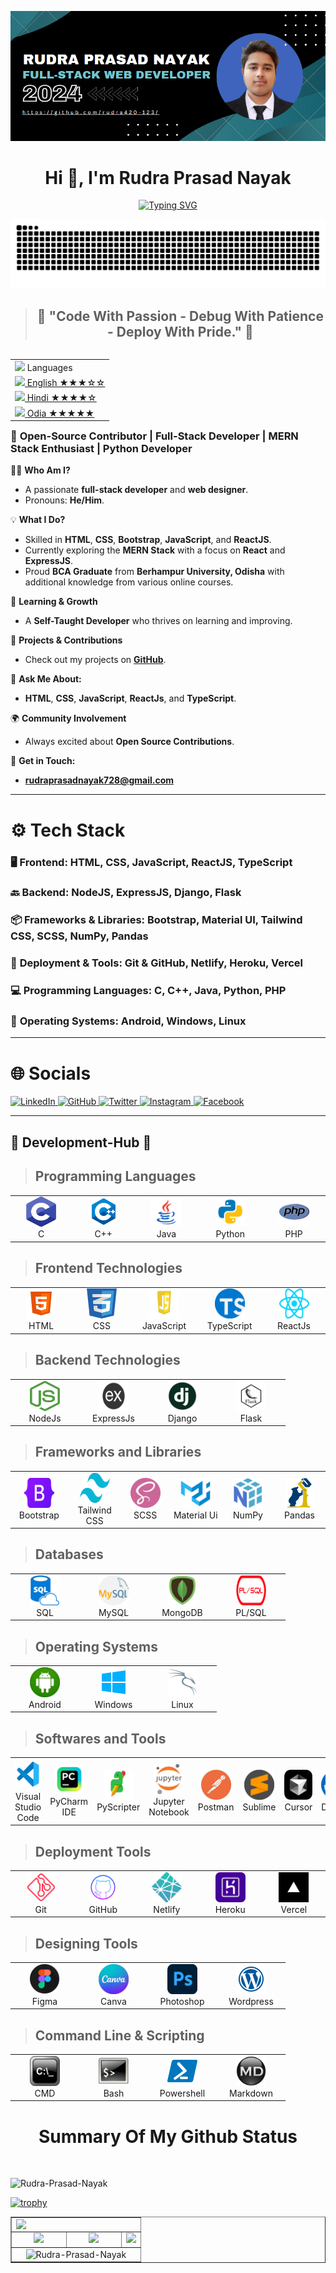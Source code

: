 ![logo](./assets/Banner.png)

<h1 align="center">Hi 👋, I'm Rudra Prasad Nayak</h1>

<p align="center"><a href="https://git.io/typing-svg"><img src="https://readme-typing-svg.demolab.com?font=Fira+Code&pause=1000&width=435&lines=Think+-+Code+-+Debug+-+Deploy+-+Loop" alt="Typing SVG" /></a></p>

![Example SVG](./assets/Snake.svg)

<div align="center">

> ## 🌟 "Code With Passion - Debug With Patience - Deploy With Pride." 🌟

</div>

<table align="right">
    <tbody><tr><td><a target="_blank" rel="noopener noreferrer" href="https://github.com/milaan9/milaan9/blob/main/3898082.svg"><img src="https://github.com/milaan9/milaan9/raw/main/3898082.svg" width="25" style="max-width: 100%;"></a> Languages</td></tr>
    <tr><td><a href="/milaan9/milaan9/blob/main/README.md"><img src="https://github.com/milaan9/milaan9/raw/main/197484.svg" height="15" style="max-width: 100%;"> English ★★★☆☆</a></td></tr>
    <tr><td><a href="/milaan9/milaan9/blob/main/README_pt.md"><img src="https://github.com/milaan9/milaan9/raw/main/3909444.svg" height="15" style="max-width: 100%;"> Hindi ★★★★☆</a></td></tr>
    <tr><td><a href="/milaan9/milaan9/blob/main/README_pt.md"><img src="https://github.com/milaan9/milaan9/raw/main/3909444.svg" height="15" style="max-width: 100%;"> Odia ★★★★★</a></td></tr>
</tbody></table>

### 🚀 **Open-Source Contributor | Full-Stack Developer | MERN Stack Enthusiast | Python Developer**

👨‍💻 **Who Am I?**

- A passionate **full-stack developer** and **web designer**.
- Pronouns: **He/Him**.

💡 **What I Do?**

- Skilled in **HTML**, **CSS**, **Bootstrap**, **JavaScript**, and **ReactJS**.
- Currently exploring the **MERN Stack** with a focus on **React** and **ExpressJS**.
- Proud **BCA Graduate** from **Berhampur University, Odisha** with additional knowledge from various online courses.

🧠 **Learning & Growth**

- A **Self-Taught Developer** who thrives on learning and improving.

📂 **Projects & Contributions**

- Check out my projects on **[GitHub](https://github.com/Rudra-Prasad-Nayak/)**.

💬 **Ask Me About:**

- **HTML**, **CSS**, **JavaScript**, **ReactJs**, and **TypeScript**.

🌍 **Community Involvement**

- Always excited about **Open Source Contributions**.

📧 **Get in Touch:**

- **rudraprasadnayak728@gmail.com**

---

# ⚙️ Tech Stack

### 🖥️ **Frontend:** HTML, CSS, JavaScript, ReactJS, TypeScript

### 🔙 **Backend:** NodeJS, ExpressJS, Django, Flask

### 📦 **Frameworks & Libraries:** Bootstrap, Material UI, Tailwind CSS, SCSS, NumPy, Pandas

### 🚀 **Deployment & Tools:** Git & GitHub, Netlify, Heroku, Vercel

### 💻 **Programming Languages:** C, C++, Java, Python, PHP

### 🐧 **Operating Systems:** Android, Windows, Linux

---

# 🌐 Socials

<p align="left">
  <a href="https://www.linkedin.com/in/RudraPrasadNayak728//" target="_blank">
    <img src="https://img.shields.io/badge/LinkedIn-0077B5?style=for-the-badge&logo=linkedin&logoColor=white" alt="LinkedIn">
  </a>
  <a href="https://github.com/Rudra-Prasad-Nayak/" target="_blank">
    <img src="https://img.shields.io/badge/GitHub-181717?style=for-the-badge&logo=github&logoColor=white" alt="GitHub">
  </a>
  <a href="https://x.com/RudraPrasad728" target="_blank">
    <img src="https://img.shields.io/badge/Twitter-1DA1F2?style=for-the-badge&logo=twitter&logoColor=white" alt="Twitter">
  </a>
  <a href="https://www.instagram.com/dipu13562/" target="_blank">
    <img src="https://img.shields.io/badge/Instagram-E4405F?style=for-the-badge&logo=instagram&logoColor=white" alt="Instagram">
  </a>
  <a href="https://www.facebook.com/profile.php?id=100057072414096" target="_blank">
    <img src="https://img.shields.io/badge/Facebook-1877F2?style=for-the-badge&logo=facebook&logoColor=white" alt="Facebook">
  </a>
</p>

---

<h2 align="left" id="Rudra-Prasad-Nayak">🚀 Development-Hub 🚀</h2>

> ## Programming Languages

<table>
  <tr>
    <td align="center" width="96">
      <a href="#">
        <img src="./assets/TechImages/C.png" width="48" height="48" alt="C" />
      </a>
      <br>C
    </td>
    <td align="center" width="96">
      <a href="#">
        <img src="./assets/TechImages/C++.png" width="48" height="48" alt="C++" />
      </a>
      <br>C++
    </td>
    <td align="center"width="96">
      <a href="#">
        <img src="./assets/TechImages/Java.png" width="48" height="48" alt="Java" />
      </a>
      <br>Java
    </td>
    <td align="center"width="96">
      <a href="#">
        <img src="./assets/TechImages/Pyhon.png" width="48" height="48" alt="Python" />
      </a>
      <br>Python
    </td>
     <td align="center" width="96">
      <a href="#">
        <img src="./assets/TechImages/Php.png" width="48" height="48" alt="Php" />
      </a>
      <br>PHP
    </td>
  </tr>
</table>

> ## Frontend Technologies

<table>
  <tr>
    <td align="center" width="96">
      <a href="#">
        <img src="./assets/TechImages/Html.png" width="48" height="48" alt="Html" />
      </a>
      <br>HTML
    </td>
    <td align="center" width="96">
      <a href="#">
        <img src="./assets/TechImages/Css.png" width="48" height="48" alt="Css" />
      </a>
      <br>CSS
    </td>
    <td align="center" width="96">
      <a href="#">
        <img src="./assets/TechImages/Javascript.png" width="48" height="48" alt="JavaScript" />
      </a>
      <br>JavaScript
    </td>
    <td align="center" width="96">
      <a href="#">
        <img src="./assets/TechImages/Typescript.png" width="48" height="48" alt="TypeScript" />
      </a>
      <br>TypeScript
    </td>
    <td align="center" width="96">
      <a href="#">
        <img src="./assets/TechImages/React.png" width="48" height="48" alt="ReactJs" />
      </a>
      <br>ReactJs
    </td>
  </tr>
</table>

> ## Backend Technologies

<table>
  <tr>
    <td align="center" width="96">
      <a href="#">
        <img src="./assets/TechImages/Node.png" width="48" height="48" alt="Node" />
      </a>
      <br>NodeJs
    </td>
    <td align="center" width="96">
      <a href="#">
        <img src="./assets/TechImages/Express.png" width="48" height="48" alt="Express" />
      </a>
      <br>ExpressJs
    </td>
    <td align="center" width="96">
      <a href="#">
        <img src="./assets/TechImages/Django.png" width="48" height="48" alt="Django" />
      </a>
      <br>Django
    </td>
    <td align="center" width="96">
      <a href="#">
        <img src="./assets/TechImages/Flask.png" width="48" height="48" alt="Flask" />
      </a>
      <br>Flask
    </td>    
  </tr>
</table>

> ## Frameworks and Libraries

<table>
  <tr>
    <td align="center" width="96">
      <a href="#">
        <img src="./assets/TechImages/Bootstrap.png" width="48" height="48" alt="Bootstrap" />
      </a>
      <br>Bootstrap
    </td>
    <td align="center" width="96">
      <a href="#">
        <img src="./assets/TechImages/Tailwind.png" width="48" height="48" alt="Tailwind" />
      </a>
      <br>Tailwind CSS
    </td>
    <td align="center" width="96">
      <a href="#">
        <img src="./assets/TechImages/Scss.png" width="48" height="48" alt="Scss" />
      </a>
      <br>SCSS
    </td>
    <td align="center" width="96">
      <a href="#">
        <img src="./assets/TechImages/Material.png" width="48" height="48" alt="MaterialUi" />
      </a>
      <br>Material Ui
    </td>
    <td align="center" width="96">
      <a href="#">
        <img src="./assets/TechImages/NumPy.png" width="48" height="48" alt="NumPy" />
      </a>
      <br>NumPy
    </td>
    <td align="center" width="96">
      <a href="#">
        <img src="./assets/TechImages/Pandas.png" width="48" height="48" alt="Pandas" />
      </a>
      <br>Pandas
    </td>     
  </tr>
</table>

> ## Databases

<table>
  <tr>
    <td align="center" width="96">
      <a href="#">
        <img src="./assets/TechImages/Sql.png" width="48" height="48" alt="Sql" />
      </a>
      <br>SQL
    </td>
    <td align="center" width="96">
      <a href="#">
        <img src="./assets/TechImages/MySql.png" width="48" height="48" alt="MySQL" />
      </a>
      <br>MySQL
    </td>
    <td align="center" width="96">
      <a href="#">
        <img src="./assets/TechImages/Mongodb.png" width="48" height="48" alt="Mongodb" />
      </a>
      <br>MongoDB
    </td>
    <td align="center" width="96">
      <a href="#">
        <img src="./assets/TechImages/Plsql.png" width="48" height="48" alt="Pl/SQL" />
      </a>
      <br>PL/SQL
    </td>
  </tr>
</table>

> ## Operating Systems

<table>
  <tr>
  <td align="center" width="96">
      <a href="#">
        <img src="./assets/TechImages/Android.png" width="48" height="48" alt="Android" />
      </a>
      <br>Android
    </td>
    <td align="center" width="96">
      <a href="#">
        <img src="./assets/TechImages/Windows.png" width="48" height="48" alt="Windows" />
      </a>
      <br>Windows
    </td>
    <td align="center" width="96">
      <a href="#">
        <img src="./assets/TechImages/Kali.png" width="48" height="48" alt="Linux" />
      </a>
      <br>Linux
    </td>
    <!-- <td align="center" width="96">
      <a href="#">
        <img src="crom.png" width="48" height="48" alt="Chrome" />
      </a>
      <br>Chrome
    </td> -->
    </tr>
</table>

> ## Softwares and Tools

<table>
  <tr>  
    <td align="center" width="96">
      <a href="#">
        <img src="./assets/TechImages/VsCode.png" width="48" height="48" alt="VS-Code" />
      </a>
      <br>Visual Studio Code
    </td> 
    <td align="center" width="96">
      <a href="#">
        <img src="./assets/TechImages/Pycharm.png" width="48" height="48" alt="PyCharm" />
      </a>
      <br>PyCharm IDE
    </td>
    <td align="center" width="96">
      <a href="#">
        <img src="./assets/TechImages/Pyscripter.png" width="48" height="48" alt="PyScripter" />
      </a>
      <br>PyScripter
    </td>
    <td align="center" width="96">
      <a href="#">
        <img src="./assets/TechImages/Jupyter.png" width="48" height="48" alt="Jupyter" />
      </a>
      <br>Jupyter Notebook
    </td>
      <td align="center" width="96">
      <a href="#">
        <img src="./assets/TechImages/Postman.png" width="48" height="48" alt="Postman" />
      </a>
      <br>Postman
    </td>
    <td align="center" width="96">
      <a href="#">
        <img src="./assets/TechImages/Sublime.png" width="48" height="48" alt="Sublime" />
      </a>
      <br>Sublime
    </td>
    <td align="center" width="96">
      <a href="#">
        <img src="./assets/TechImages/Cursor.png" width="48" height="48" alt="Cursor" />
      </a>
      <br>Cursor
    </td>
    <td align="center" width="96">
      <a href="#">
        <img src="./assets/TechImages/Docker.png" width="48" height="48" alt="Docker" />
      </a>
      <br>Docker
    </td>
    </tr>
</table>

> ## Deployment Tools

<table>
  <tr>
    <td align="center" width="96">
      <a href="#">
        <img src="./assets/TechImages/Git.png" width="48" height="48" alt="Git" />
      </a>
      <br>Git
    </td>
    <td align="center" width="96">
      <a href="#">
        <img src="./assets/TechImages/Github.png" width="48" height="48" alt="GitHub" />
      </a>
      <br>GitHub
    </td>
    <td align="center" width="96">
      <a href="#">
        <img src="./assets/TechImages/Netlify.png" width="48" height="48" alt="Netlify" />
      </a>
      <br>Netlify
    </td>
    <td align="center" width="96">
      <a href="#">
        <img src="./assets/TechImages/Heroku.png" width="48" height="48" alt="Heroku" />
      </a>
      <br>Heroku
    </td>
    <td align="center" width="96">
      <a href="#">
        <img src="./assets/TechImages/Vercel.png" width="48" height="48" alt="Vercel" />
      </a>
      <br>Vercel
    </td>
  </tr>
</table>

> ## Designing Tools

<table>
  <tr>
    <td align="center" width="96">
      <a href="#">
        <img src="./assets/TechImages/Figma.png" width="48" height="48" alt="Figma" />
      </a>
      <br>Figma
    </td>
    <td align="center" width="96">
      <a href="#">
        <img src="./assets/TechImages/Canva.png" width="48" height="48" alt="Canva" />
      </a>
      <br>Canva
    </td>
    <td align="center" width="96">
      <a href="#">
        <img src="./assets/TechImages/Photoshop.png" width="48" height="48" alt="Photoshop" />
      </a>
      <br>Photoshop
    </td>
    <td align="center" width="96">
      <a href="#">
        <img src="./assets/TechImages/Wordpress.png" width="48" height="48" alt="Wordpress" />
      </a>
      <br>Wordpress
    </td>
  </tr>
</table>

> ## Command Line & Scripting

<table>
  <tr>
    <td align="center" width="96">
      <a href="#">
        <img src="./assets/TechImages/Cmd.png" width="48" height="48" alt="CMD" />
      </a>
      <br>CMD
    </td>
    <td align="center" width="96">
      <a href="#">
        <img src="./assets/TechImages/Bash.png" width="48" height="48" alt="Bash" />
      </a>
      <br>Bash
    </td>
    <td align="center" width="96">
      <a href="#">
        <img src="./assets/TechImages/Powershell.png" width="48" height="48" alt="TypeScript" />
      </a>
      <br>Powershell
    </td>
    <td align="center" width="96">
      <a href="#">
        <img src="./assets/TechImages/Markdown.png" width="48" height="48" alt="Markdown" />
      </a>
      <br>Markdown
    </td>
    </tr>
</table>

<p align="center">
  <h1 align="center">Summary Of My Github Status</h1>
</p>
  
<br/>

<p align="left"> <img src="https://komarev.com/ghpvc/?username=Rudra-Prasad-Nayak&label=Profile%20views&color=0e75b6&style=flat" alt="Rudra-Prasad-Nayak" /> </p>

[![trophy](https://github-profile-trophy.vercel.app/?username=Rudra-Prasad-Nayak&theme=onedark)](https://github.com/ryo-ma/github-profile-trophy)

<table align="center" border="1">
<tr align="center">
<td colspan="3"><img align="left" src="https://github-readme-stats.vercel.app/api?username=Rudra-Prasad-Nayak&theme=tokyonight&show_icons=true" /></td>
</tr>
<tr align="center">
<td><img src="https://github-readme-stats.vercel.app/api/top-langs/?username=Rudra-Prasad-Nayak&theme=tokyonight&show_icons=true" /></td>
<td><img src="https://github-profile-summary-cards.vercel.app/api/cards/repos-per-language?username=Rudra-Prasad-Nayak&theme=github_dark" /></td>
<td colspan="3"><img src="https://github-profile-summary-cards.vercel.app/api/cards/most-commit-language?username=Rudra-Prasad-Nayak&theme=github_dark"/></td>
</tr>
<tr align="center">
<td colspan="3"><img src="https://github-readme-streak-stats.herokuapp.com/?user=Rudra-Prasad-Nayak&" alt="Rudra-Prasad-Nayak" /></td>
</tr>
</table>
